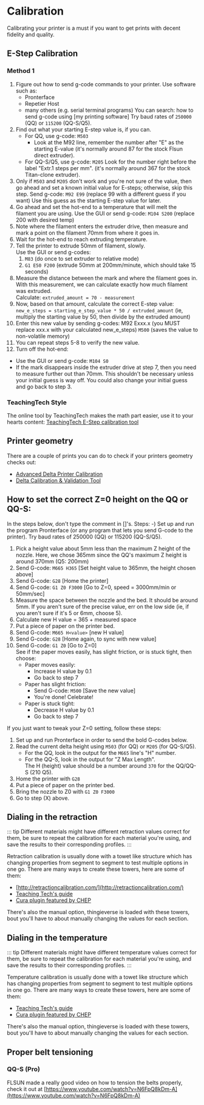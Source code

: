 # Calibration

Calibrating your printer is a must if you want to get prints with decent fidelity and quality.

## E-Step Calibration

### Method 1

1. Figure out how to send g-code commands to your printer. Use software such as:
   - Pronterface
   - Repetier Host
   - many others (e.g. serial terminal programs)
     You can search: how to send g-code using [my printing software]
     Try baud rates of `250000` (QQ) or `115200` (QQ-S/Q5).
2. Find out what your starting E-step value is, if you can.
   - For QQ, use g-code: `M503`
     - Look at the M92 line, remember the number after "E" as the starting E-value (it's normally around 87 for the stock Flsun direct extruder).
   - For QQ-S/Q5, use g-code: `M205`
     Look for the number right before the label "Extr.1 steps per mm". (it's normally around 367 for the stock Titan-clone extruder).
3. Only if `M503` and `M205` don't work and you're not sure of the value, then go ahead
   and set a known initial value for E-steps; otherwise, skip this step.
   Send g-code: `M92 E99` (replace 99 with a different guess if you want)
   Use this guess as the starting E-step value for later.
4. Go ahead and set the hot-end to a temperature that will melt the
   filament you are using.
   Use the GUI or send g-code: `M104 S200` (replace 200 with desired temp)
5. Note where the filament enters the extruder drive, then measure and mark
   a point on the filament 70mm from where it goes in.
6. Wait for the hot-end to reach extruding temperature.
7. Tell the printer to extrude 50mm of filament, slowly.  
   Use the GUI or send g-codes:
   1. `M83` (do once to set extruder to relative mode)
   2. `G1 E50 F200` (extrude 50mm at 200mm/minute, which should take 15 seconds)
8. Measure the distance between the mark and where the filament goes in.
   With this measurement, we can calculate exactly how much filament was extruded.  
   Calculate: `extruded_amount = 70 - measurement`
9. Now, based on that amount, calculate the correct E-step value:  
   `new_e_steps = starting_e_step_value * 50 / extruded_amount`
   (ie, multiply the starting value by 50, then divide by the extruded amount)
10. Enter this new value by sending g-codes: M92 Exxx.x (you MUST replace xxx.x with your calculated new_e_steps) `M500` (saves the value to non-volatile memory)
11. You can repeat steps 5-8 to verify the new value.
12. Turn off the hot-end:

- Use the GUI or send g-code: `M104 S0`
- If the mark disappears inside the extruder drive at step 7, then you need to measure further out than 70mm. This shouldn't be necessary unless your initial guess is way off. You could also change your initial guess and go back to step 3.

### TeachingTech Style

The online tool by TeachingTech makes the math part easier, use it to your hearts content: [TeachingTech E-Step calibration tool](https://teachingtechyt.github.io/calibration.html#esteps)

## Printer geometry

There are a couple of prints you can do to check if your printers geometry checks out:

- [Advanced Delta Printer Calibration](https://www.thingiverse.com/thing:745523)
- [Delta Calibration & Validation Tool](https://www.thingiverse.com/thing:776346)

## How to set the correct Z=0 height on the QQ or QQ-S:

In the steps below, don't type the comment in []'s.
Steps:
-) Set up and run the program Pronterface
(or any program that lets you send G-code to the printer).
Try baud rates of 250000 (QQ) or 115200 (QQ-S/Q5).

1. Pick a height value about 5mm less than the maximum Z height of the nozzle.
   Here, we chose 365mm since the QQ's maximum Z height is around 370mm (Q5: 200mm)
2. Send G-code: `M665 H365` [Set height value to 365mm, the height chosen above]
3. Send G-code: `G28` [Home the printer]
4. Send G-code: `G1 Z0 F3000` [Go to Z=0, speed = 3000mm/min or 50mm/sec]
5. Measure the space between the nozzle and the bed. It should be around 5mm.
   If you aren't sure of the precise value, err on the low side
   (ie, if you aren't sure if it's 5 or 6mm, choose 5).
6. Calculate new H value = 365 + measured space
7. Put a piece of paper on the printer bed.
8. Send G-code: `M665 H<value>` [new H value]
9. Send G-code: `G28` [Home again, to sync with new value]
10. Send G-code: `G1 Z0` [Go to Z=0]  
See if the paper moves easily, has slight friction, or is stuck tight,
   then choose:
     * Paper moves easily:
       * Increase H value by 0.1
       * Go back to step 7
     * Paper has slight friction:
       * Send G-code: `M500` [Save the new value]
       * You're done! Celebrate!
     * Paper is stuck tight:
       * Decrease H value by 0.1
       * Go back to step 7

If you just want to tweak your Z=0 setting, follow these steps:

1. Set up and run Pronterface in order to send the bold G-codes below.
2. Read the current delta height using `M503` (for QQ) or `M205` (for QQ-S/Q5).
   * For the QQ, look in the output for the `M665` line's "H" number.
    * For the QQ-S, look in the output for "Z Max Length".  
    The H (height) value should be a number around `370` for the QQ/QQ-S (210 Q5).
3. Home the printer with `G28`
4. Put a piece of paper on the printer bed.
5. Bring the nozzle to Z0 with `G1 Z0 F3000`
6. Go to step (X) above.

## Dialing in the retraction

::: tip
Different materials might have different retraction values correct for them, be sure to repeat the calibration for each material you're using, and save the results to their corresponding profiles.
:::

Retraction calibration is usually done with a towet like structure which has changing properties from segment to segment to test multiple options in one go. There are many ways to create these towers, here are some of them:

- [http://retractioncalibration.com/](http://retractioncalibration.com/)
- [Teaching Tech's guide](https://teachingtechyt.github.io/calibration.html#retraction)
- [Cura plugin featured by CHEP](https://www.youtube.com/watch?v=6LjbCIGCmd0&ab_channel=CHEP)

There's also the manual option, thingieverse is loaded with these towers, bout you'll have to about manually changing the values for each section.

## Dialing in the temperature

::: tip
Different materials might have different temperature values correct for them, be sure to repeat the calibration for each material you're using, and save the results to their corresponding profiles.
:::

Temperature calibration is usually done with a towet like structure which has changing properties from segment to segment to test multiple options in one go. There are many ways to create these towers, here are some of them:

- [Teaching Tech's guide](https://teachingtechyt.github.io/calibration.html#temp)
- [Cura plugin featured by CHEP](https://www.youtube.com/watch?v=6LjbCIGCmd0&ab_channel=CHEP)

There's also the manual option, thingieverse is loaded with these towers, bout you'll have to about manually changing the values for each section.

## Proper belt tensioning

### QQ-S (Pro)

FLSUN made a really good video on how to tension the belts properly, check it out at [https://www.youtube.com/watch?v=N6FpQ8kDm-A](https://www.youtube.com/watch?v=N6FpQ8kDm-A)